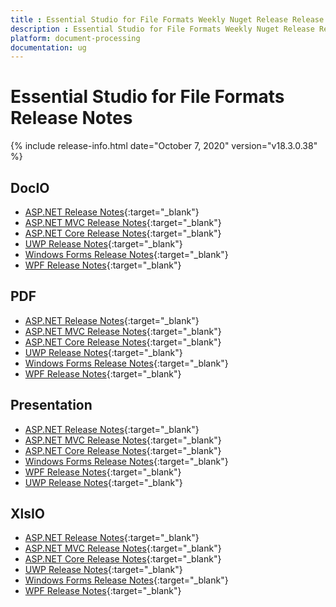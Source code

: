 ```yaml
---
title : Essential Studio for File Formats Weekly Nuget Release Release Notes  
description : Essential Studio for File Formats Weekly Nuget Release Release Notes  
platform: document-processing
documentation: ug
---
```


# Essential Studio for File Formats  Release Notes  

{% include release-info.html date="October 7, 2020" version="v18.3.0.38" %} 

## DocIO

* [ASP.NET Release Notes](/aspnet/release-notes/v18.3.0.38#docio){:target="_blank"}
* [ASP.NET MVC Release Notes](/aspnetmvc/release-notes/v18.3.0.38#docio){:target="_blank"}
* [ASP.NET Core Release Notes](/aspnet-core/release-notes/v18.3.0.38#docio){:target="_blank"}
* [UWP Release Notes](/uwp/release-notes/v18.3.0.38#docio){:target="_blank"}
* [Windows Forms Release Notes](/windowsforms/release-notes/v18.3.0.38#docio){:target="_blank"}
* [WPF Release Notes](/wpf/release-notes/v18.3.0.38#docio){:target="_blank"}


## PDF

* [ASP.NET Release Notes](/aspnet/release-notes/v18.3.0.38#pdf){:target="_blank"}
* [ASP.NET MVC Release Notes](/aspnetmvc/release-notes/v18.3.0.38#pdf){:target="_blank"}
* [ASP.NET Core Release Notes](/aspnet-core/release-notes/v18.3.0.38#pdf){:target="_blank"}
* [UWP Release Notes](/uwp/release-notes/v18.3.0.38#pdf){:target="_blank"}
* [Windows Forms Release Notes](/windowsforms/release-notes/v18.3.0.38#pdf){:target="_blank"}
* [WPF Release Notes](/wpf/release-notes/v18.3.0.38#pdf){:target="_blank"}


## Presentation

* [ASP.NET Release Notes](/aspnet/release-notes/v18.3.0.38#presentation){:target="_blank"}
* [ASP.NET MVC Release Notes](/aspnetmvc/release-notes/v18.3.0.38#presentation){:target="_blank"}
* [ASP.NET Core Release Notes](/aspnet-core/release-notes/v18.3.0.38#presentation){:target="_blank"}
* [Windows Forms Release Notes](/windowsforms/release-notes/v18.3.0.38#presentation){:target="_blank"}
* [WPF Release Notes](/wpf/release-notes/v18.3.0.38#presentation){:target="_blank"}
* [UWP Release Notes](/uwp/release-notes/v18.3.0.38#presentation){:target="_blank"}


## XlsIO

* [ASP.NET Release Notes](/aspnet/release-notes/v18.3.0.38#xlsio){:target="_blank"}
* [ASP.NET MVC Release Notes](/aspnetmvc/release-notes/v18.3.0.38#xlsio){:target="_blank"}
* [ASP.NET Core Release Notes](/aspnet-core/release-notes/v18.3.0.38#xlsio){:target="_blank"}
* [UWP Release Notes](/uwp/release-notes/v18.3.0.38#xlsio){:target="_blank"}
* [Windows Forms Release Notes](/windowsforms/release-notes/v18.3.0.38#xlsio){:target="_blank"}
* [WPF Release Notes](/wpf/release-notes/v18.3.0.38#xlsio){:target="_blank"}